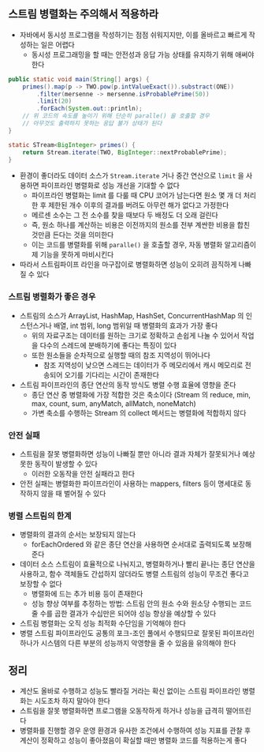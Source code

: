 ## 스트림 병렬화는 주의해서 적용하라

* 자바에서 동시성 프로그램을 작성하기는 점점 쉬워지지만, 이를 올바르고 빠르게 작성하는 일은 어렵다
    * 동시성 프로그래밍을 할 때는 안전성과 응답 가능 상태를 유지하기 위해 애써야 한다
    
```java
public static void main(String[] args) {
    primes().map(p -> TWO.pow(p.intValueExact()).substract(ONE))
        .filter(mersenne -> mersenne.isProbablePrime(50))
        .limit(20)
        .forEach(System.out::println);
    // 위 코드의 속도를 높이기 위해 단순히 paralle() 을 호출할 경우
    // 아무것도 출력하지 못하는 응답 불가 상태가 된다
}

static STream<BigInteger> primes() {
    return Stream.iterate(TWO, BigInteger::nextProbablePrime);
}
```

* 환경이 좋더라도 데이터 소스가 `Stream.iterate` 거나 중간 연산으로 `limit` 을 사용하면 파이프라인 병렬화로 성능 개선을 기대할 수 없다
    * 파이프라인 병렬화는 limit 를 다룰 때 CPU 코어가 남는다면 원소 몇 개 더 처리한 후 제한된 개수 이후의 결과를 버려도 아무런 해가 없다고 가정한다
    * 메르센 소수는 그 전 소수를 찾을 때보다 두 배정도 더 오래 걸린다
    * 즉, 원소 하나를 계산하는 비용은 이전까지의 원소를 전부 계싼한 비용을 합친 것만큼 든다는 것을 의미한다
    * 이는 코드를 병렬화를 위해 `paralle()` 을 호출할 경우, 자동 병렬화 알고리즘이 제 기능을 못하게 마비시킨다
* 따라서 스트림파이프 라인을 마구잡이로 병렬화하면 성능이 오히려 끔직하게 나빠질 수 있다

### 스트림 병렬화가 좋은 경우

* 스트림의 소스가 ArrayList, HashMap, HashSet, ConcurrentHashMap 의 인스턴스거나 배열, int 범위, long 범위일 때 병렬화의 효과가 가장 좋다
    * 위의 자료구조는 데이터를 원하는 크기로 정확하고 손쉽게 나눌 수 있어서 작업을 다수의 스레드에 분배하기에 좋다는 특징이 있다
    * 또한 원소들을 순차적으로 실행할 때의 참조 지역성이 뛰어나다
        * 참조 지역성이 낮으면 스레드는 데이터가 주 메모리에서 캐시 메모리로 전송되어 오기를 기다리는 시간이 존재한다
* 스트림 파이프라인의 종단 연산의 동작 방식도 병렬 수행 효율에 영향을 준다
    * 종단 연산 중 병렬화에 가장 적합한 것은 축소이다 (Stream 의 reduce, min, max, count, sum, anyMatch, allMatch, noneMatch)
    * 가변 축소를 수행하는 Stream 의 collect 메서드는 병렬화에 적합하지 않다
  
### 안전 실패

* 스트림을 잘못 병렬화하면 성능이 나빠질 뿐만 아니라 결과 자체가 잘못되거나 예상 못한 동작이 발생할 수 있다
    * 이러한 오동작을 안전 실패라고 한다
* 안전 실패는 병렬화한 파이프라인이 사용하는 mappers, filters 등이 명세대로 동작하지 않을 때 벌어질 수 있다

### 병렬 스트림의 한계

* 병렬화의 결과의 순서는 보장되지 않는다
    * forEachOrdered 와 같은 종단 연산을 사용하면 순서대로 출력되도록 보장해준다
* 데이터 소스 스트림이 효율적으로 나눠지고, 병렬화하거나 빨리 끝나는 종단 연산을 사용하고, 함수 객체들도 간섭하지 않더라도 병렬 스트림의 성능이 무조건 좋다고 보장할 수 없다
    * 병렬화에 드는 추가 비용 등이 존재한다
    * 성능 향상 여부를 추정하는 방법: 스트림 안의 원소 수와 원소당 수행되는 코드 줄 수를 곱한 결과가 수십만은 되어야 성능 향상을 예상할 수 있다
* 스트림 병렬화는 오직 성능 최적화 수단임을 기억해야 한다
* 병렬 스트림 파이프라인도 공통의 포크-조인 풀에서 수행되므로 잘못된 파이프라인 하나가 시스템의 다른 부분의 성능까지 악영향을 줄 수 있음을 유의해야 한다

## 정리

* 계산도 올바로 수행하고 성능도 빨라질 거라는 확신 없이는 스트림 파이프라인 병렬화는 시도조차 하지 말아야 한다
* 스트림을 잘못 병렬화하면 프로그램을 오동작하게 하거나 성능을 급격히 떨어뜨린다
* 병렬화를 진행할 경우 운영 환경과 유사한 조건에서 수행하여 성능 지표를 관찰 후 계산이 정확하고 성능이 좋아졌음이 확실할 때만 병렬화 코드를 적용하는게 좋다
